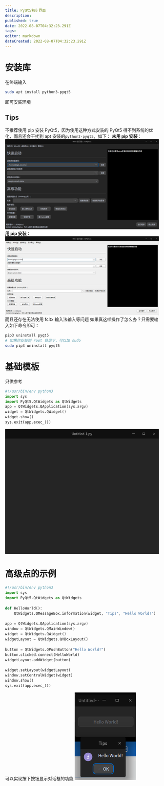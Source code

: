 ```yaml
---
title: PyQt5初步界面
description: 
published: true
date: 2022-08-07T04:32:23.291Z
tags: 
editor: markdown
dateCreated: 2022-08-07T04:32:23.291Z
---
```


# 安装库
在终端输入
```bash
sudo apt install python3-pyqt5
```

即可安装环境
## Tips
不推荐使用 pip 安装 PyQt5，因为使用这种方式安装的 PyQt5 得不到系统的优化，而且还会干扰到 apt 安装的`python3-pyqt5`，如下：
**未用 pip 安装：**
![2022-8-7_33311.png](/2022-8-7_33311.png)
**用 pip 安装：**
![2022-8-7_1363.png](/2022-8-7_1363.png)
而且还存在无法使用 fcitx 输入法输入等问题
如果真这样操作了怎么办？只需要输入如下命令即可：
```bash
pip3 uninstall pyqt5
# 如果你安装到 root 目录下，可以加 sudo
sudo pip3 uninstall pyqt5
```

# 基础模板
只供参考
```python
#!/usr/bin/env python3
import sys
import PyQt5.QtWidgets as QtWidgets
app = QtWidgets.QApplication(sys.argv)
widget = QtWidgets.QWidget()
widget.show()
sys.exit(app.exec_())
```
![2022-8-7_77785.png](/2022-8-7_77785.png)

# 高级点的示例
```python
#!/usr/bin/env python3
import sys
import PyQt5.QtWidgets as QtWidgets

def HelloWorld():
    QtWidgets.QMessageBox.information(widget, "Tips", "Hello World!")

app = QtWidgets.QApplication(sys.argv)
window = QtWidgets.QMainWindow()
widget = QtWidgets.QWidget()
widgetLayout = QtWidgets.QVBoxLayout()

button = QtWidgets.QPushButton("Hello World!")
button.clicked.connect(HelloWorld)
widgetLayout.addWidget(button)

widget.setLayout(widgetLayout)
window.setCentralWidget(widget)
window.show()
sys.exit(app.exec_())
```
可以实现按下按钮显示对话框的功能
![2022-8-7_55486.png](/2022-8-7_55486.png)